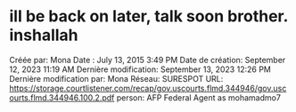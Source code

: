 # ill be back on later, talk soon brother. inshallah

Créée par: Mona
Date : July 13, 2015 3:49 PM
Date de création: September 12, 2023 11:19 AM
Dernière modification: September 13, 2023 12:26 PM
Dernière modification par: Mona
Réseau: SURESPOT
URL: https://storage.courtlistener.com/recap/gov.uscourts.flmd.344946/gov.uscourts.flmd.344946.100.2.pdf
person: AFP Federal Agent as mohamadmo7